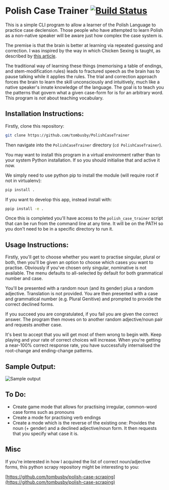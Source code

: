 
# Polish Case Trainer [![Build Status](https://travis-ci.org/tombusby/PolishCaseTrainer.svg?branch=master)](https://travis-ci.org/tombusby/PolishCaseTrainer)

This is a simple CLI program to allow a learner of the Polish Language to practice case declension. Those people who have attempted to learn Polish as a non-native speaker will be aware just how complex the case system is.

The premise is that the brain is better at learning via repeated guessing and correction. I was inspired by the way in which Chicken Sexing is taught, as described by [this article](http://www.businessinsider.com/the-incredible-intuition-of-professional-chicken-sexers-2012-3).

The traditional way of learning these things (memorising a table of endings, and stem-modification rules) leads to fractured speech as the brain has to pause talking while it applies the rules. The trial and correction approach forces the brain to learn the skill unconsciously and intuitively, much like a native speaker's innate knowledge of the language. The goal is to teach you the patterns that govern what a given case-form for is for an arbitrary word. This program is *not* about teaching vocabulary.

## Installation Instructions:

Firstly, clone this repository:

```bash
git clone https://github.com/tombusby/PolishCaseTrainer
```

Then navigate into the `PolishCaseTrainer` directory (`cd PolishCaseTrainer`).

You may want to install this program in a virtual environment rather than to your system Python installation. If so you should initialise that and active it now.

We simply need to use python pip to install the module (will require root if not in virtualenv):

```bash
pip install .
```

If you want to develop this app, instead install with:

```bash
ppip install -e .
```

Once this is completed you'll have access to the `polish_case_trainer` script that can be run from the command line at any time. It will be on the PATH so you don't need to be in a specific directory to run it.

## Usage Instructions:

Firstly, you'll get to choose whether you want to practise singular, plural or both, then you'll be given an option to choose which cases you want to practise. Obviously if you've chosen only singular, nominative is not available. The menu defaults to all-selected by default for both grammatical number and case.

You'll be presented with a random noun (and its gender) plus a random adjective. Translation is not provided. You are then presented with a case and grammatical number (e.g. Plural Genitive) and prompted to provide the correct declined forms.

If you succeed you are congratulated, if you fail you are given the correct answer. The program then moves on to another random adjective/noun pair and requests another case.

It's best to accept that you will get most of them wrong to begin with. Keep playing and your rate of correct choices will increase. When you're getting a near-100% correct response rate, you have successfully internalised the root-change and ending-change patterns.

## Sample Output:

![Sample output](https://raw.githubusercontent.com/tombusby/PolishCaseTrainer/master/readme-files/terminal.png)

## To Do:

* Create game mode that allows for practising irregular, common-word case forms such as pronouns
* Create a mode for practising verb endings
* Create a mode which is the reverse of the existing one: Provides the noun (+ gender) and a declined adjective/noun form. It then requests that you specify what case it is.

## Misc

If you're interested in how I acquired the list of correct noun/adjective forms, this python scrapy repository might be interesting to you:

[https://github.com/tombusby/polish-case-scraping](https://github.com/tombusby/polish-case-scraping)

